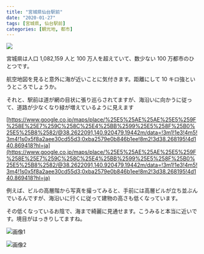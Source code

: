 ```yaml
---
title: "宮城県仙台駅前"
date: "2020-01-27"
tags: [宮城県, 仙台駅前]
categories: [観光地, 都市]
---
```


![](https://assets.st-note.com/production/uploads/images/18481008/rectangle_large_type_2_4b18cecdafd2bc7100271643f8fb7297.jpeg?width=800)

宮城県は人口 1,082,159 人と 100 万人を超えていて、数少ない 100 万都市のひとつです。

航空地図を見ると意外に海が近いことに気付きます。距離にして 10 キロ強というところでしょうか。

それと、駅前は道が網の目状に張り巡らされてますが、海沿いに向かうに従って、道路が少なくなり緑が増えているように見えます

[https://www.google.co.jp/maps/place/%25E5%25AE%25AE%25E5%259F%258E%25E7%259C%258C%25E4%25BB%2599%25E5%258F%25B0%25E5%25B8%2582/@38.2622091,140.920479,19442m/data=!3m1!1e3!4m5!3m4!1s0x5f8a2aee30cd55d3:0xba2579e0b846b1ee!8m2!3d38.268195!4d140.869418?hl=ja](https://www.google.co.jp/maps/place/%25E5%25AE%25AE%25E5%259F%258E%25E7%259C%258C%25E4%25BB%2599%25E5%258F%25B0%25E5%25B8%2582/@38.2622091,140.920479,19442m/data=!3m1!1e3!4m5!3m4!1s0x5f8a2aee30cd55d3:0xba2579e0b846b1ee!8m2!3d38.268195!4d140.869418?hl=ja)

例えば、ビルの高層階から写真を撮ってみると、手前には高層ビルが立ち並ぶんでいるんですが、海沿いに行くに従って建物の高さも低くなっています。

その低くなっているお陰で、海まで綺麗に見通せます。こうみると本当に近いです。境目がはっきりしてますね。

![画像1](/assets/nc6cc6c4fc38e_picture_pc_f4c11c4df666306b1c96412336614335.jpg)

![画像2](/assets/nc6cc6c4fc38e_picture_pc_9c9a2921fe5a69e1dde4286126b63203.jpg)
